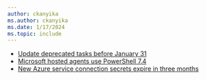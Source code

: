```yaml
---
author: ckanyika
ms.author: ckanyika
ms.date: 1/17/2024
ms.topic: include
---
```


- [Update deprecated tasks before January 31](#update-deprecated-tasks-before-january-31)
- [Microsoft hosted agents use PowerShell 7.4](#microsoft-hosted-agents-use-powershell-74)
- [New Azure service connection secrets expire in three months](#new-azure-service-connection-secrets-expire-in-three-months)
